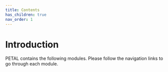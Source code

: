 ```yaml
---
title: Contents
has_children: true
nav_order: 1
---
```


# Introduction

PETAL contains the following modules. 
Please follow the navigation links to go through each module.



